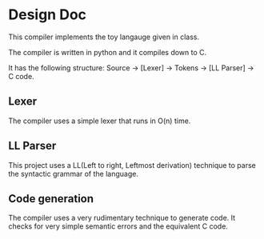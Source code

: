 # Design Doc

This compiler implements the toy langauge given in class.

The compiler is written in python and it compiles down to C.

It has the following structure:
Source -> [Lexer] -> Tokens -> [LL Parser] -> C code.

## Lexer
The compiler uses a simple lexer that runs in O(n) time.

## LL Parser
This project uses a LL(Left to right, Leftmost derivation) technique to parse the syntactic grammar of the language.

## Code generation
The compiler uses a very rudimentary technique to generate code. It checks for very simple semantic errors and 
the equivalent C code.

